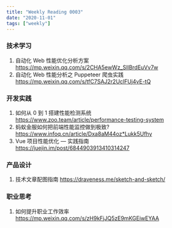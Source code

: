 ```yaml
---
title: "Weekly Reading 0003"
date: "2020-11-01"
tags: ["weekly"]
---
```


### 技术学习
1. 自动化 Web 性能优化分析方案 https://mp.weixin.qq.com/s/2CHA5ewWz_SIlBrdEuVv7w
2. 自动化 Web 性能分析之 Puppeteer 爬虫实践  https://mp.weixin.qq.com/s/tfC7SAJ2r2UclFUj4vE-tQ


### 开发实践
1. 如何从 0 到 1 搭建性能检测系统 https://www.zoo.team/article/performance-testing-system
2. 蚂蚁金服如何把前端性能监控做到极致? https://www.infoq.cn/article/Dxa8aM44oz*Lukk5Ufhy
3. Vue 项目性能优化 — 实践指南 https://juejin.im/post/6844903913410314247

### 产品设计
1. 技术文章配图指南 https://draveness.me/sketch-and-sketch/


### 职业思考
1. 如何提升职业工作效率 https://mp.weixin.qq.com/s/zH9kFjJQ5zE9mKGEiwEYAA